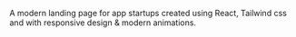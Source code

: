 A modern landing page for app startups created using React, Tailwind css and with responsive design & modern animations.

